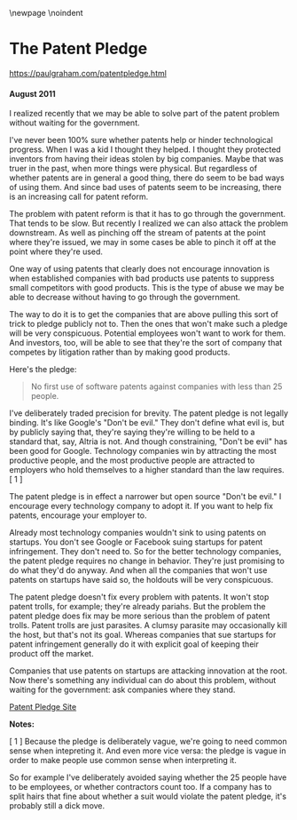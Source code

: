 \newpage
\noindent

The Patent Pledge
=================


  

<https://paulgraham.com/patentpledge.html>
  

#### August 2011


  

  

 I realized recently that we may be able to solve part of the patent
problem without waiting for the government.
   

  

 I've never been 100% sure whether patents help or hinder technological
progress. When I was a kid I thought they helped. I thought they
protected inventors from having their ideas stolen by big companies.
Maybe that was truer in the past, when more things were physical.
But regardless of whether patents are in general a good thing, there
do seem to be bad ways of using them. And since bad uses of patents
seem to be increasing, there is an increasing call for patent reform.
   

  

 The problem with patent reform is that it has to go through the
government. That tends to be slow. But recently I realized we can
also attack the problem downstream. As well as pinching off the
stream of patents at the point where they're issued, we may in some
cases be able to pinch it off at the point where they're used.
   

  

 One way of using patents that clearly does not encourage innovation
is when established companies with bad products use patents to
suppress small competitors with good products. This is the type
of abuse we may be able to decrease without having to go through
the government.
   

  

 The way to do it is to get the companies that are above pulling
this sort of trick to pledge publicly not to. Then the ones that
won't make such a pledge will be very conspicuous. Potential
employees won't want to work for them. And investors, too, will
be able to see that they're the sort of company that competes by
litigation rather than by making good products.
   

  

 Here's the pledge:
 
> No first use of software patents against companies with less 
>  than 25 people.


 I've deliberately traded precision for brevity. The patent pledge
is not legally binding. It's like Google's "Don't be evil." They
don't define what evil is, but by publicly saying that, they're
saying they're willing to be held to a standard that, say, Altria
is not. And though constraining, "Don't be evil" has been good for
Google. Technology companies win by attracting the most productive
people, and the most productive people are attracted to employers
who hold themselves to a higher standard than the law requires.
 \[
 1
 ]
   

  

 The patent pledge is in effect a narrower but open source "Don't
be evil." I encourage every technology company to adopt it. If
you want to help fix patents, encourage your employer to.
   

  

 Already most technology companies wouldn't sink to using patents
on startups. You don't see Google or Facebook suing startups for
patent infringement. They don't need to. So for the better technology
companies, the patent pledge requires no change in behavior. They're
just promising to do what they'd do anyway. And when all the
companies that won't use patents on startups have said so, the
holdouts will be very conspicuous.
   

  

 The patent pledge doesn't fix every problem with patents. It won't
stop patent trolls, for example; they're already pariahs. But the
problem the patent pledge does fix may be more serious than the
problem of patent trolls. Patent trolls are just parasites. A
clumsy parasite may occasionally kill the host, but that's not its
goal. Whereas companies that sue startups for patent infringement
generally do it with explicit goal of keeping their product off the
market.
   

  

 Companies that use patents on startups are attacking innovation at
the root. Now there's something any individual can do about this
problem, without waiting for the government: ask companies where
they stand.
   

  

  

  

[Patent Pledge Site](http://thepatentpledge.org) 
  

  

  

  

**Notes:** 
  

  

 \[
 1
 ]
Because the pledge is deliberately vague, we're going to need
common sense when intepreting it. And even more vice versa: the
pledge is vague in order to make people use common sense when
interpreting it.
   

  

 So for example I've deliberately avoided saying whether the 25
people have to be employees, or whether contractors count too. If
a company has to split hairs that fine about whether a suit would
violate the patent pledge, it's probably still a dick move.
   

  


